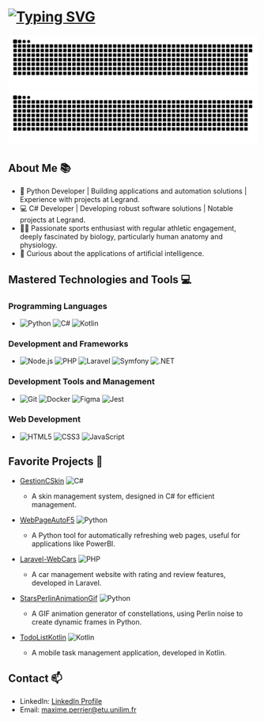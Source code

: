 # [![Typing SVG](https://readme-typing-svg.demolab.com?font=Fira+Code&pause=1000&color=F7F7F7&random=false&width=435&lines=IT'S+ME+MAKSEW+%F0%9F%91%B9)](https://git.io/typing-svg)
![GitHub Snake Light](https://github.com/Maksew/Maksew/blob/output/dist/github-snake.svg#gh-light-mode-only)
![GitHub Snake Dark](https://github.com/Maksew/Maksew/blob/output/dist/github-snake-dark.svg#gh-dark-mode-only)

## About Me 📚

- 🐍 Python Developer | Building applications and automation solutions | Experience with projects at Legrand.
- 💻 C# Developer | Developing robust software solutions | Notable projects at Legrand.
- 🏃‍♂️ Passionate sports enthusiast with regular athletic engagement, deeply fascinated by biology, particularly human anatomy and physiology.
- 🧠 Curious about the applications of artificial intelligence.

## Mastered Technologies and Tools 💻

### Programming Languages
- ![Python](https://img.shields.io/badge/Python-3776AB?style=flat&logo=python&logoColor=white) ![C#](https://img.shields.io/badge/C%23-239120?style=flat&logo=c-sharp&logoColor=white) ![Kotlin](https://img.shields.io/badge/Kotlin-0095D5?style=flat&logo=kotlin&logoColor=white)

### Development and Frameworks
- ![Node.js](https://img.shields.io/badge/Node.js-339933?style=flat&logo=node.js&logoColor=white) ![PHP](https://img.shields.io/badge/PHP-777BB4?style=flat&logo=php&logoColor=white) ![Laravel](https://img.shields.io/badge/Laravel-FF2D20?style=flat&logo=laravel&logoColor=white) ![Symfony](https://img.shields.io/badge/Symfony-000000?style=flat&logo=symfony&logoColor=white) ![.NET](https://img.shields.io/badge/.NET-512BD4?style=flat&logo=dotnet&logoColor=white)

### Development Tools and Management
- ![Git](https://img.shields.io/badge/Git-F05032?style=flat&logo=git&logoColor=white) ![Docker](https://img.shields.io/badge/Docker-2496ED?style=flat&logo=docker&logoColor=white) ![Figma](https://img.shields.io/badge/Figma-F24E1E?style=flat&logo=figma&logoColor=white) ![Jest](https://img.shields.io/badge/Jest-C21325?style=flat&logo=jest&logoColor=white)

### Web Development
- ![HTML5](https://img.shields.io/badge/HTML5-E34F26?style=flat&logo=html5&logoColor=white) ![CSS3](https://img.shields.io/badge/CSS3-1572B6?style=flat&logo=css3&logoColor=white) ![JavaScript](https://img.shields.io/badge/JavaScript-F7DF1E?style=flat&logo=javascript&logoColor=black)

## Favorite Projects 🚀

- [GestionCSkin](https://github.com/Maksew/GestionSkinPort) ![C#](https://img.shields.io/badge/C%23-239120?style=flat&logo=c-sharp&logoColor=white)
  - A skin management system, designed in C# for efficient management.

- [WebPageAutoF5](https://github.com/Maksew/WebPageAutoF5) ![Python](https://img.shields.io/badge/Python-3776AB?style=flat&logo=python&logoColor=white)
  - A Python tool for automatically refreshing web pages, useful for applications like PowerBI.

- [Laravel-WebCars](https://github.com/Maksew/Laravel-WebCars) ![PHP](https://img.shields.io/badge/PHP-777BB4?style=flat&logo=php&logoColor=white)
  - A car management website with rating and review features, developed in Laravel.

- [StarsPerlinAnimationGif](https://github.com/Maksew/StarsPerlinAnimationGif) ![Python](https://img.shields.io/badge/Python-3776AB?style=flat&logo=python&logoColor=white)
  - A GIF animation generator of constellations, using Perlin noise to create dynamic frames in Python.

- [TodoListKotlin](https://github.com/Maksew/TodoListKotlin) ![Kotlin](https://img.shields.io/badge/Kotlin-0095D5?style=flat&logo=kotlin&logoColor=white)
  - A mobile task management application, developed in Kotlin.

## Contact 📫

- LinkedIn: [LinkedIn Profile](https://www.linkedin.com/in/maxime-perrier-15b459229)
- Email: [maxime.perrier@etu.unilim.fr](mailto:maxime.perrier@etu.unilim.fr)
